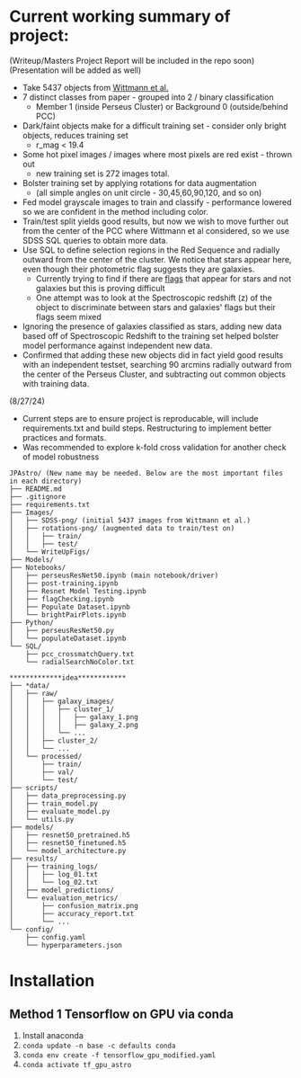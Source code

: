 # Current working summary of project:
(Writeup/Masters Project Report will be included in the repo soon)
(Presentation will be added as well)

* Take 5437 objects from [Wittmann et al.](https://iopscience.iop.org/article/10.3847/1538-4365/ab4998) 
* 7 distinct classes from paper - grouped into 2 / binary classification
	* Member 1 (inside Perseus Cluster) or Background 0 (outside/behind PCC)
* Dark/faint objects make for a difficult training set - consider only bright objects, reduces training set
	* r_mag < 19.4
* Some hot pixel images / images where most pixels are red exist - thrown out
	* new training set is 272 images total. 
* Bolster training set by applying rotations for data augmentation
	* (all simple angles on unit circle - 30,45,60,90,120, and so on)
* Fed model grayscale images to train and classify - performance lowered so we are confident in the method including color. 
* Train/test split yields good results, but now we wish to move further out from the center of the PCC where Wittmann et al considered, so we use SDSS SQL queries to obtain more data.
* Use SQL to define selection regions in the Red Sequence and radially outward from the center of the cluster. We notice that stars appear here, even though their photometric flag suggests they are galaxies.
	* Currently trying to find if there are [flags](https://live-sdss4org-dr16.pantheonsite.io/algorithms/flags_detail/) that appear for stars and not galaxies but this is proving difficult
 	* One attempt was to look at the Spectroscopic redshift (z) of the object to discriminate between stars and galaxies' flags but their flags seem mixed
* Ignoring the presence of galaxies classified as stars, adding new data based off of Spectroscopic Redshift to the training set helped bolster model performance against independent new data.
* Confirmed that adding these new objects did in fact yield good results with an independent testset, searching 90 arcmins radially outward from the center of the Perseus Cluster, and subtracting out common objects with training data.

(8/27/24)
* Current steps are to ensure project is reproducable, will include requirements.txt and build steps. Restructuring to implement better practices and formats.
* Was recommended to explore k-fold cross validation for another check of model robustness

```
JPAstro/ (New name may be needed. Below are the most important files in each directory)
├── README.md
├── .gitignore
├── requirements.txt
├── Images/
│   ├── SDSS-png/ (initial 5437 images from Wittmann et al.)
│   ├── rotations-png/ (augmented data to train/test on)
│   │   ├── train/
│   │   ├── test/
│   └── WriteUpFigs/
├── Models/
├── Notebooks/
│   ├── perseusResNet50.ipynb (main notebook/driver)
│   ├── post-training.ipynb 
│   ├── Resnet Model Testing.ipynb
│   ├── flagChecking.ipynb
│   ├── Populate Dataset.ipynb
│   └── brightPairPlots.ipynb
├── Python/
│   ├── perseusResNet50.py
│   └── populateDataset.ipynb
└── SQL/
    ├── pcc_crossmatchQuery.txt
    └── radialSearchNoColor.txt

*************idea************
├── *data/
│   ├── raw/
│   │   ├── galaxy_images/
│   │   │   ├── cluster_1/
│   │   │   │   ├── galaxy_1.png
│   │   │   │   ├── galaxy_2.png
│   │   │   └── ...
│   │   ├── cluster_2/
│   │   └── ...
│   └── processed/
│       ├── train/
│       ├── val/
│       └── test/
├── scripts/
│   ├── data_preprocessing.py
│   ├── train_model.py
│   ├── evaluate_model.py
│   └── utils.py
├── models/
│   ├── resnet50_pretrained.h5
│   ├── resnet50_finetuned.h5
│   └── model_architecture.py
├── results/
│   ├── training_logs/
│   │   ├── log_01.txt
│   │   └── log_02.txt
│   ├── model_predictions/
│   └── evaluation_metrics/
│       ├── confusion_matrix.png
│       ├── accuracy_report.txt
│       └── ...
└── config/
    ├── config.yaml
    └── hyperparameters.json
```
# Installation
## Method 1 Tensorflow on GPU via conda
1. Install anaconda 
2. `conda update -n base -c defaults conda`
3. `conda env create -f tensorflow_gpu_modified.yaml`
4. `conda activate tf_gpu_astro`
